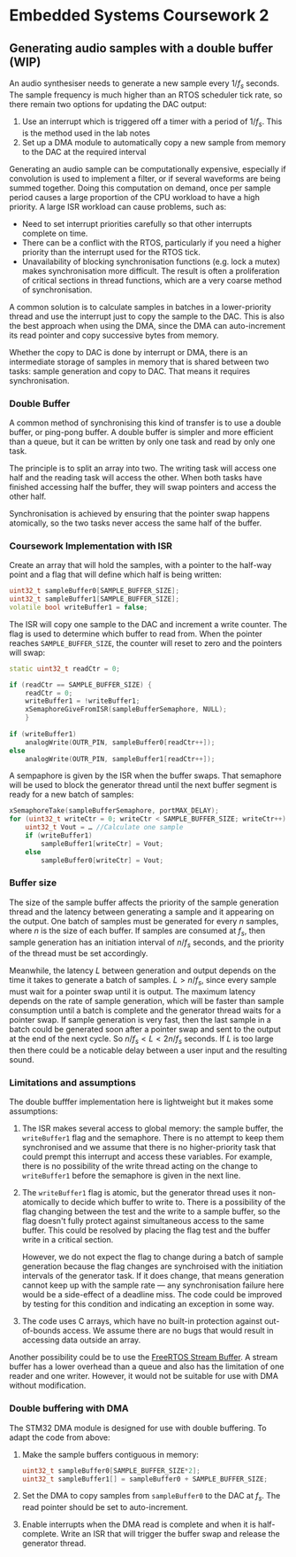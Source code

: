 # Embedded Systems Coursework 2
## Generating audio samples with a double buffer (WIP)

An audio synthesiser needs to generate a new sample every $1/f_s$ seconds.
The sample frequency is much higher than an RTOS scheduler tick rate, so there remain two options for updating the DAC output:

1. Use an interrupt which is triggered off a timer with a period of $1/f_s$. This is the method used in the lab notes
2. Set up a DMA module to automatically copy a new sample from memory to the DAC at the required interval

Generating an audio sample can be computationally expensive, especially if convolution is used to implement a filter, or if several waveforms are being summed together.
Doing this computation on demand, once per sample period causes a large proportion of the CPU workload to have a high priority.
A large ISR workload can cause problems, such as:

- Need to set interrupt priorities carefully so that other interrupts complete on time.
- There can be a conflict with the RTOS, particularly if you need a higher priority than the interrupt used for the RTOS tick.
- Unavailability of blocking synchronisation functions (e.g. lock a mutex) makes synchronisation more difficult.
  The result is often a proliferation of critical sections in thread functions, which are a very coarse method of synchronisation.
  
A common solution is to calculate samples in batches in a lower-priority thread and use the interrupt just to copy the sample to the DAC.
This is also the best approach when using the DMA, since the DMA can auto-increment its read pointer and copy successive bytes from memory.

Whether the copy to DAC is done by interrupt or DMA, there is an intermediate storage of samples in memory that is shared between two tasks: sample generation and copy to DAC.
That means it requires synchronisation.

### Double Buffer

A common method of synchronising this kind of transfer is to use a double buffer, or ping-pong buffer.
A double buffer is simpler and more efficient than a queue, but it can be written by only one task and read by only one task.

The principle is to split an array into two.
The writing task will access one half and the reading task will access the other.
When both tasks have finished accessing half the buffer, they will swap pointers and access the other half.

Synchronisation is achieved by ensuring that the pointer swap happens atomically, so the two tasks never access the same half of the buffer.

### Coursework Implementation with ISR

Create an array that will hold the samples, with a pointer to the half-way point and a flag that will define which half is being written:

```c++
uint32_t sampleBuffer0[SAMPLE_BUFFER_SIZE];
uint32_t sampleBuffer1[SAMPLE_BUFFER_SIZE];
volatile bool writeBuffer1 = false;
```

The ISR will copy one sample to the DAC and increment a write counter.
The flag is used to determine which buffer to read from.
When the pointer reaches `SAMPLE_BUFFER_SIZE`, the counter will reset to zero and the pointers will swap:

```c++
static uint32_t readCtr = 0;

if (readCtr == SAMPLE_BUFFER_SIZE) {
	readCtr = 0;
	writeBuffer1 = !writeBuffer1;
	xSemaphoreGiveFromISR(sampleBufferSemaphore, NULL);
	}
	
if (writeBuffer1)
	analogWrite(OUTR_PIN, sampleBuffer0[readCtr++]);
else
	analogWrite(OUTR_PIN, sampleBuffer1[readCtr++]);
```

A sempaphore is given by the ISR when the buffer swaps.
That semaphore will be used to block the generator thread until the next buffer segment is ready for a new batch of samples:

```c++
xSemaphoreTake(sampleBufferSemaphore, portMAX_DELAY);
for (uint32_t writeCtr = 0; writeCtr < SAMPLE_BUFFER_SIZE; writeCtr++) {
	uint32_t Vout = … //Calculate one sample
	if (writeBuffer1)
		sampleBuffer1[writeCtr] = Vout;
	else
		sampleBuffer0[writeCtr] = Vout;
```
	
### Buffer size
The size of the sample buffer affects the priority of the sample generation thread and the latency between generating a sample and it appearing on the output.
One batch of samples must be generated for every $n$ samples, where $n$ is the size of each buffer.
If samples are consumed at $f_s$, then sample generation has an initiation interval of $n/f_s$ seconds, and the priority of the thread must be set accordingly.

Meanwhile, the latency $L$ between generation and output depends on the time it takes to generate a batch of samples.
$L \gt n/f_s$, since every sample must wait for a pointer swap until it is output.
The maximum latency depends on the rate of sample generation, which will be faster than sample consumption until a batch is complete and the generator thread waits for a pointer swap.
If sample generation is very fast, then the last sample in a batch could be generated soon after a pointer swap and sent to the output at the end of the next cycle.
So $n/f_s\lt L \lt 2n/f_s$ seconds.
If $L$ is too large then there could be a noticable delay between a user input and the resulting sound.

### Limitations and assumptions
The double bufffer implementation here is lightweight but it makes some assumptions:
1.	The ISR makes several access to global memory: the sample buffer, the `writeBuffer1` flag and the semaphore.
	There is no attempt to keep them synchronised and we assume that there is no higher-priority task that could prempt this interrupt and access these variables.
	For example, there is no possibility of the write thread acting on the change to `writeBuffer1` before the semaphore is given in the next line.
2.	The `writeBuffer1` flag is atomic, but the generator thread uses it non-atomically to decide which buffer to write to.
	There is a possibility of the flag changing between the test and the write to a sample buffer, so the flag doesn't fully protect against simultaneous access to the same buffer.
	This could be resolved by placing the flag test and the buffer write in a critical section.
	
	However, we do not expect the flag to change during a batch of sample generation because the flag changes are synchroised with the initiation intervals of the generator task.
	If it does change, that means generation cannot keep up with the sample rate — any synchronisation failure here would be a side-effect of a deadline miss.
	The code could be improved by testing for this condition and indicating an exception in some way.
3. 	The code uses C arrays, which have no built-in protection against out-of-bounds access.
	We assume there are no bugs that would result in accessing data outside an array.

Another possibility could be to use the [FreeRTOS Stream Buffer](https://www.freertos.org/RTOS-stream-buffer-example.html).
A stream buffer has a lower overhead than a queue and also has the limitation of one reader and one writer.
However, it would not be suitable for use with DMA without modification.
	
### Double buffering with DMA
The STM32 DMA module is designed for use with double buffering.
To adapt the code from above:
1.	Make the sample buffers contiguous in memory:
	
	```c++
	uint32_t sampleBuffer0[SAMPLE_BUFFER_SIZE*2];
	uint32_t sampleBuffer1[] = sampleBuffer0 + SAMPLE_BUFFER_SIZE;
	```
2.	Set the DMA to copy samples from `sampleBuffer0` to the DAC at $f_s$.
	The read pointer should be set to auto-increment.
3.	Enable interrupts when the DMA read is complete and when it is half-complete.
	Write an ISR that will trigger the buffer swap and release the generator thread.

